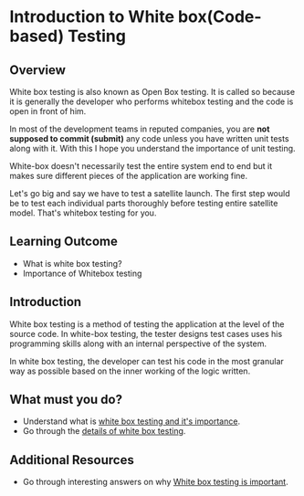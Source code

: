 # Introduction to White box(Code-based) Testing

## Overview

White box testing is also known as Open Box testing. It is called so because it is generally the developer who performs whitebox testing and the code is open in front of him. 

In most of the development teams in reputed companies, you are **not supposed to commit (submit)** any code unless you have written unit tests along with it.
With this I hope you understand the importance of unit testing. 

White-box doesn't necessarily test the entire system end to end but it makes sure different pieces of the application are working fine.

Let's go big and say we have to test a satellite launch. The first step would be to test each individual parts thoroughly before testing entire satellite model. That's whitebox testing for you.


## Learning Outcome

- What is white box testing?
- Importance of Whitebox testing

## Introduction 

White box testing is a method of testing the application at the level of the source code. In white-box testing, the tester designs test cases uses his programming skills along with an internal perspective of the system.

In white box testing, the developer can test his code in the most granular way as possible based on the inner working of the logic written.


## What must you do? 
- Understand what is [white box testing and it's importance](https://www.xenonstack.com/insights/what-is-white-box-testing/).
- Go through the [details of white box testing](https://www.guru99.com/white-box-testing.html).

## Additional Resources
- Go through interesting answers on why [White box testing is important](https://www.quora.com/What-is-white-box-testing-Why-is-it-necessary).

